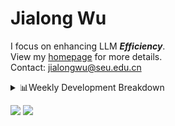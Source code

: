 #  Jialong Wu

I focus on enhancing LLM ***Efficiency***.<br>
View my [homepage](https://callanwu.github.io/) for more details. <br>
Contact: jialongwu@seu.edu.cn

<details><summary>📊Weekly Development Breakdown</summary>

<!--START_SECTION:waka-->

```txt
From: 20 January 2025 - To: 27 January 2025

Total Time: 6 hrs 24 mins

Python     4 hrs 6 mins    ████████████████░░░░░░░░░   64.19 %
Other      1 hr 13 mins    ████▓░░░░░░░░░░░░░░░░░░░░   19.19 %
Bash       54 mins         ███▓░░░░░░░░░░░░░░░░░░░░░   14.08 %
Markdown   8 mins          ▓░░░░░░░░░░░░░░░░░░░░░░░░   02.23 %
Text       0 secs          ░░░░░░░░░░░░░░░░░░░░░░░░░   00.18 %
```

<!--END_SECTION:waka-->

[![wakatime](https://wakatime.com/badge/user/c6720b29-9431-4a60-bc9d-e1fb2b6bd65f.svg)](https://wakatime.com/@c6720b29-9431-4a60-bc9d-e1fb2b6bd65f)
</details>

[![](https://img.shields.io/badge/Google%20Scholar-4385FE.svg?&color=d6d6d6&style=flat-square&logo=google-scholar)](https://scholar.google.com/citations?user=6eg2m4YAAAAJ)
![](https://komarev.com/ghpvc/?username=callanwu)
